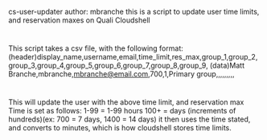 cs-user-updater
author: mbranche
this is a script to update user time limits, and reservation maxes on Quali Cloudshell
# 
This script takes a csv file, with the following format:
(header)display_name,username,email,time_limit,res_max,group_1,group_2,group_3,group_4,group_5,group_6,group_7,group_8,group_9,
(data)Matt Branche,mbranche,mbranche@email.com,700,1,Primary group,,,,,,,,,								
#
This will update the user with the above time limit, and reservation max
Time is set as follows:
1-99 = 1-99 hours
100+ = days (increments of hundreds)(ex: 700 = 7 days, 1400 = 14 days)
it then uses the time stated, and converts to minutes, which is how cloudshell stores time limits.
